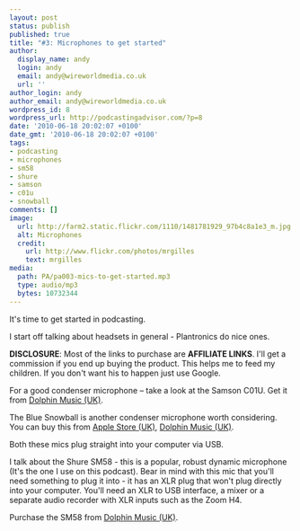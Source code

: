 ```yaml
---
layout: post
status: publish
published: true
title: "#3: Microphones to get started"
author:
  display_name: andy
  login: andy
  email: andy@wireworldmedia.co.uk
  url: ''
author_login: andy
author_email: andy@wireworldmedia.co.uk
wordpress_id: 8
wordpress_url: http://podcastingadvisor.com/?p=8
date: '2010-06-18 20:02:07 +0100'
date_gmt: '2010-06-18 20:02:07 +0100'
tags:
- podcasting
- microphones
- sm58
- shure
- samson
- c01u
- snowball
comments: []
image:
  url: http://farm2.static.flickr.com/1110/1481781929_97b4c8a1e3_m.jpg
  alt: Microphones
  credit:
    url: http://www.flickr.com/photos/mrgilles
    text: mrgilles
media:
  path: PA/pa003-mics-to-get-started.mp3
  type: audio/mp3
  bytes: 10732344
---
```

It's time to get started in podcasting.

I start off talking about headsets in general - Plantronics do nice ones.

<strong>DISCLOSURE</strong>: Most of the links to purchase are <strong>AFFILIATE LINKS</strong>. I'll get a commission if you end up buying the product. This helps me to feed my children. If you don't want his to happen just use Google.

For a good condenser microphone &#8211; take a look at the Samson C01U. Get it from <a href="http://www.dolphinmusic.co.uk/product/6948-samson-c01u.html" target="_blank">Dolphin Music (UK)</a>.

The Blue Snowball is another condenser microphone  worth considering. You can buy this from <a href="http://store.apple.com/uk/product/TF238LL/A" target="_blank">Apple Store (UK)</a>, <a href="http://www.dolphinmusic.co.uk/product/35872-blue-microphones-snowball-bundle.html" target="_blank">Dolphin Music (UK)</a>.

Both these mics plug straight into your computer via USB.

I talk about the Shure SM58 - this is a popular, robust dynamic microphone  (It's the one I use on this podcast). Bear in mind with this mic that you'll need something to plug it into - it has an XLR plug that won't plug directly into your computer. You'll need an XLR to USB interface, a mixer or a separate audio recorder with XLR inputs such as the Zoom H4.

Purchase the SM58 from <a href="http://www.dolphinmusic.co.uk/product/2022-shure-sm58.html" target="_blank">Dolphin Music (UK)</a>.
